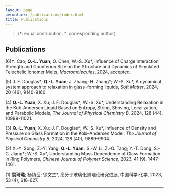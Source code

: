 ```yaml
---
layout: page
permalink: /publications/index.html
title: Publications
---
```


> (†: equal contribution, *: corresponding author)

## Publications

(6)Y. Cao; **Q.-L. Yuan**; Q. Chen; W.-S. Xu\*, Influence of Charge Interaction Strength and Counterion Size on the Structure and Dynamics of Simulated Telechelic Ionomer Melts, *Macromolecules*, 2024, accepted.

(5) J. F. Douglas\*; **Q.-L. Yuan**; J. Zhang; H. Zhang\*; W.-S. Xu\*, A dynamical system approach to relaxation in glass-forming liquids, *Soft Matter*, 2024, 20 (46), 9140-9160.

(4) **Q.-L. Yuan**; X. Xu; J. F. Douglas\*; W.-S. Xu\*, Understanding Relaxation in the Kob-Andersen Liquid Based on Entropy, String, Shoving, Localization, and Parabolic Models, *The Journal of Physical Chemistry B*, 2024, 128 (44), 10999-11021.

(3) **Q.-L. Yuan**; X. Xu; J. F. Douglas\*; W.-S. Xu\*, Influence of Density and Pressure on Glass Formation in the Kob–Andersen Model, *The Journal of Physical Chemistry B*, 2024, 128 (40), 9889-9904.

(2) X.-Y. Song; Z.-Y. Yang; **Q.-L. Yuan**; S.-W. Li; Z.-Q. Tang; Y.-T. Dong; S.-C. Jiang\*; W.-S. Xu\*, Understanding Mass Dependence of Glass Formation in Ring Polymers, *Chinese Journal of Polymer Science*, 2023, 41 (9), 1447-1461.

(1) **袁琦璐**; 杨镇岳; 徐文生\*, 高分子玻璃化熵理论研究进展, 中国科学:化学, 2023, 53 (4), 616-627.

---
